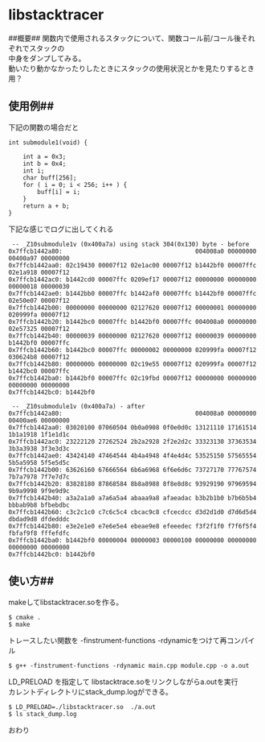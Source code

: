 libstacktracer
========

##概要##
関数内で使用されるスタックについて、関数コール前/コール後それぞれでスタックの  
中身をダンプしてみる。  
動いたり動かなかったりしたときにスタックの使用状況とかを見たりするとき用？  

## 使用例##
下記の関数の場合だと

    int submodule1(void) {

        int a = 0x3;
        int b = 0x4;
        int i;
        char buff[256];
        for ( i = 0; i < 256; i++ ) {
            buff[i] = i;
        }
        return a + b;
    }

下記な感じでログに出してくれる

     -- _Z10submodule1v (0x400a7a) using stack 304(0x130) byte - before
    0x7ffcb1442a80:                                     004008a0 00000000 00400a97 00000000
    0x7ffcb1442aa0: 02c19430 00007f12 02e1ac00 00007f12 b1442bf0 00007ffc 02e1a918 00007f12
    0x7ffcb1442ac0: b1442cd0 00007ffc 0209ef17 00007f12 00000000 00000000 00000018 00000030
    0x7ffcb1442ae0: b1442bb0 00007ffc b1442af0 00007ffc b1442bf0 00007ffc 02e50e07 00007f12
    0x7ffcb1442b00: 00000000 00000000 02127620 00007f12 00000001 00000000 020999fa 00007f12
    0x7ffcb1442b20: b1442bc0 00007ffc b1442bf0 00007ffc 004008a0 00000000 02e57325 00007f12
    0x7ffcb1442b40: 00000039 00000000 02127620 00007f12 00000039 00000000 b1442bf0 00007ffc
    0x7ffcb1442b60: b1442bc0 00007ffc 00000002 00000000 020999fa 00007f12 030624b8 00007f12
    0x7ffcb1442b80: 0000000b 00000000 02c19e55 00007f12 020999fa 00007f12 b1442bc0 00007ffc
    0x7ffcb1442ba0: b1442bf0 00007ffc 02c19fbd 00007f12 00000000 00000000 00000000 00000000
    0x7ffcb1442bc0: b1442bf0

     -- _Z10submodule1v (0x400a7a) - after
    0x7ffcb1442a80:                                     004008a0 00000000 00400ae6 00000000
    0x7ffcb1442aa0: 03020100 07060504 0b0a0908 0f0e0d0c 13121110 17161514 1b1a1918 1f1e1d1c
    0x7ffcb1442ac0: 23222120 27262524 2b2a2928 2f2e2d2c 33323130 37363534 3b3a3938 3f3e3d3c
    0x7ffcb1442ae0: 43424140 47464544 4b4a4948 4f4e4d4c 53525150 57565554 5b5a5958 5f5e5d5c
    0x7ffcb1442b00: 63626160 67666564 6b6a6968 6f6e6d6c 73727170 77767574 7b7a7978 7f7e7d7c
    0x7ffcb1442b20: 83828180 87868584 8b8a8988 8f8e8d8c 93929190 97969594 9b9a9998 9f9e9d9c
    0x7ffcb1442b40: a3a2a1a0 a7a6a5a4 abaaa9a8 afaeadac b3b2b1b0 b7b6b5b4 bbbab9b8 bfbebdbc
    0x7ffcb1442b60: c3c2c1c0 c7c6c5c4 cbcac9c8 cfcecdcc d3d2d1d0 d7d6d5d4 dbdad9d8 dfdedddc
    0x7ffcb1442b80: e3e2e1e0 e7e6e5e4 ebeae9e8 efeeedec f3f2f1f0 f7f6f5f4 fbfaf9f8 fffefdfc
    0x7ffcb1442ba0: b1442bf0 00000004 00000003 00000100 00000000 00000000 00000000 00000000
    0x7ffcb1442bc0: b1442bf0


## 使い方##
makeしてlibstacktracer.soを作る。

    $ cmake .
    $ make

トレースしたい関数を -finstrument-functions -rdynamicをつけて再コンパイル

    $ g++ -finstrument-functions -rdynamic main.cpp module.cpp -o a.out

LD_PRELOAD を指定して libstacktrace.soをリンクしながらa.outを実行  
カレントディレクトリにstack_dump.logができる。

    $ LD_PRELOAD=./libstacktracer.so  ./a.out
    $ ls stack_dump.log
 
おわり


